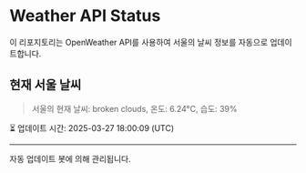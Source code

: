 
# Weather API Status

이 리포지토리는 OpenWeather API를 사용하여 서울의 날씨 정보를 자동으로 업데이트합니다.

## 현재 서울 날씨
> 서울의 현재 날씨: broken clouds, 온도: 6.24°C, 습도: 39%

⏳ 업데이트 시간: 2025-03-27 18:00:09 (UTC)

---
자동 업데이트 봇에 의해 관리됩니다.
